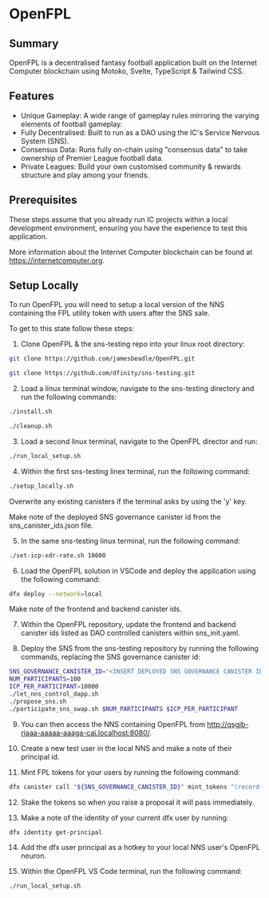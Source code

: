 # OpenFPL

## Summary

OpenFPL is a decentralised fantasy football application built on the Internet Computer blockchain using Motoko, Svelte, TypeScript & Tailwind CSS.

## Features

- Unique Gameplay: A wide range of gameplay rules mirroring the varying elements of football gameplay.
- Fully Decentralised: Built to run as a DAO using the IC's Service Nervous System (SNS).
- Consensus Data: Runs fully on-chain using "consensus data" to take ownership of Premier League football data.
- Private Leagues: Build your own customised community & rewards structure and play among your friends.

## Prerequisites

These steps assume that you already run IC projects within a local development environment, ensuring you have the experience to test this application.

More information about the Internet Computer blockchain can be found at https://internetcomputer.org.

## Setup Locally

To run OpenFPL you will need to setup a local version of the NNS containing the FPL utility token with users after the SNS sale.

To get to this state follow these steps:

1. Clone OpenFPL & the sns-testing repo into your linux root directory:

```bash
git clone https://github.com/jamesbeadle/OpenFPL.git
```

```bash
git clone https://github.com/dfinity/sns-testing.git
```

2. Load a linux terminal window, navigate to the sns-testing directory and run the following commands:

```bash
./install.sh
```

```bash
./cleanup.sh
```

3. Load a second linux terminal, navigate to the OpenFPL director and run:

```bash
./run_local_setup.sh
```

4. Within the first sns-testing linex terminal, run the following command:

```bash
./setup_locally.sh
```

Overwrite any existing canisters if the terminal asks by using the 'y' key.

Make note of the deployed SNS governance canister id from the sns_canister_ids.json file.

5. In the same sns-testing linux terminal, run the following command:

```bash
./set-icp-xdr-rate.sh 10000
```

6. Load the OpenFPL solution in VSCode and deploy the application using the following command:

```bash
dfx deploy --network=local
```

Make note of the frontend and backend canister ids.

7. Within the OpenFPL repository, update the frontend and backend canister ids listed as DAO controlled canisters within sns_init.yaml.

8. Deploy the SNS from the sns-testing repository by running the following commands, replacing the SNS governance canister id:

```bash
SNS_GOVERNANCE_CANISTER_ID="<INSERT DEPLOYED SNS GOVERNANCE CANISTER ID>"
NUM_PARTICIPANTS=100
ICP_PER_PARTICIPANT=10000
./let_nns_control_dapp.sh
./propose_sns.sh
./participate_sns_swap.sh $NUM_PARTICIPANTS $ICP_PER_PARTICIPANT
```

9. You can then access the NNS containing OpenFPL from http://qsgjb-riaaa-aaaaa-aaaga-cai.localhost:8080/.

10. Create a new test user in the local NNS and make a note of their principal id.

11. Mint FPL tokens for your users by running the following command:

```bash
dfx canister call "${SNS_GOVERNANCE_CANISTER_ID}" mint_tokens "(record{recipient=opt record{owner=opt principal \"${PRINCIPAL}\"};amount_e8s=opt 1_0000_000_000_000_000:opt nat64})" --network "$NETWORK"
```

12. Stake the tokens so when you raise a proposal it will pass immediately.

13. Make a note of the identity of your current dfx user by running:

```bash
dfx identity get-principal
```

14. Add the dfx user principal as a hotkey to your local NNS user's OpenFPL neuron.

15. Within the OpenFPL VS Code terminal, run the following command:

```bash
./run_local_setup.sh
```
